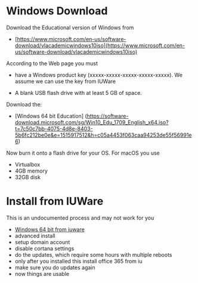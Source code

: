 # Windows Download

Download the Educational version of Windows from 

* [https://www.microsoft.com/en-us/software-download/vlacademicwindows10iso](https://www.microsoft.com/en-us/software-download/vlacademicwindows10iso)

According to the Web page you must 

* have a Windows product key (xxxxx-xxxxx-xxxxx-xxxxx-xxxxx). We assume we can use the key from IUWare

* A blank USB flash drive with at least 5 GB of space.

Download the:

* [Windows 64 bit Education]
(https://software-download.microsoft.com/sg/Win10_Edu_1709_English_x64.iso?t=7c50c7bb-4075-4d8e-8403-5b6fc212be0e&e=1515917512&h=c05a4453f063caa94253de55f56991e6)


Now burn it onto a flash drive for your OS. For macOS you use 

* Virtualbox
* 4GB memory
* 32GB disk


# Install from IUWare

This is an undocumented process and may not work for you

* [Windows 64 bit from iuware](https://iuware.iu.edu/Windows/Package/2912)
* advanced install
* setup domain account
* disable cortana settings
* do the updates, which require some hours with multiple reboots
* only after you installed this install office 365 from iu
* make sure you do updates again
* now things are usable
